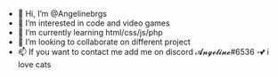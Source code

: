 - 👋 Hi, I’m @Angelinebrgs
- 👀 I’m interested in code and video games
- 🌱 I’m currently learning html/css/js/php
- 💞️ I’m looking to collaborate on different project
- 📫 If you want to contact me add me on discord 𝓐𝓷𝓰𝓮𝓵𝓲𝓷𝓮#6536
-💕 i love cats

<!---
Angelinebrgs/Angelinebrgs is a ✨ special ✨ repository because its `README.md` (this file) appears on your GitHub profile.
You can click the Preview link to take a look at your changes.
--->
